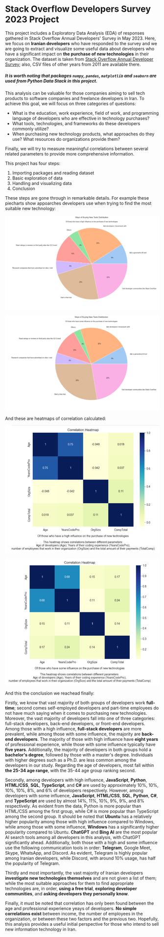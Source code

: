 # Stack Overflow Developers Survey 2023 Project

This project includes a Exploratory Data Analysis (EDA) of responses gathered in Stack Overflow Annual Developers' Survey in May 2023. Here, we focus on **Iranian developers** who have responded to the survey and we are going to extract and visualize some useful data about developers who have a significant impact on **the purchase of new technologies** in their organization. The dataset is taken from [Stack Overflow Annual Developer Survey](https://survey.stackoverflow.co/); also, CSV files of other years from 2011 are available there.

##### It is worth noting that packages `numpy`, `pandas`, `matplotlib` and `seaborn` are used from Python Data Stack in this project.

This analysis can be valuable for those companies aiming to sell tech products to software companies and freelance developers in Iran. To achieve this goal, we will focus on three categories of questions:

- What is the education, work experience, field of work, and programming language of developers who are effective in technology purchases?
- What tools, technologies, and frameworks do these developers commonly utilize?
- When purchasing new technology products, what approaches do they use? What resources do organizations provide them?

Finally, we will try to measure meaningful correlations between several related parameters to provide more comprehensive information.

This project has four steps:

1. Importing packages and reading dataset
2. Basic exploration of data
3. Handling and visualizing data
4. Conclusion

These steps are gone through in remarkable details. For example these piecharts show appoarches developers use when trying to find the most suitable new technology:

![high influence developers piechart](images/high_pie.png)

![some influence developers piechart](images/some_pie.png)

And these are heatmaps of correlation calculated:

![high influence developers heatmap](images/high_heatmap.png)

![high influence developers heatmap](images/some_heatmap.png)

And this the conclusion we reachead finally:

Firstly, we know that vast majority of both groups of developers work **full-time**; second comes self-employed developers and part-time employees do not have much saying when it comes to purchasing new technologies. Moreover, the vast majority of developers fall into one of three categories: full-stack developers, back-end developers, or front-end developers. Among those with a high influence, **full-stack developers** are more prevalent, while among those with some influence, the majority are **back-end developers**. The majority of those with high influence have **eight years** of professional experience, while those with some influence typically have **five years**. Additionally, the majority of developers in both groups hold a **bachelor's degree**, followed by those with a master's degree. Individuals with higher degrees such as a Ph.D. are less common among the developers in our study. Regarding the age of developers, most fall within **the 25-34 age range**, with the 35-44 age group ranking second.

Secondly, among developers with high influence, **JavaScript**, **Python**, **HTML/CSS**, **SQL**, **TypeScript**, and **C#** are used by approximately 10%, 10%, 10%, 10%, 8%, and 6% of developers respectively. However, among developers with some influence, **JavaScript**, **HTML/CSS**, **SQL**, **Python**, **C#**, and **TypeScript** are used by almost 14%, 11%, 10%, 9%, 9%, and 8% respectively. As evident from the data, Python is more popular than HTML/CSS among the first group, while C# is more popular than TypeScript among the second group. It should be noted that **Ubuntu** has a relatively higher popularity among those with high influence compared to Windows, while among those with some influence, **Windows** has a significantly higher popularity compared to Ubuntu. **ChatGPT** and **Bing AI** are the most popular AI search tools among all developers in this analysis, with ChatGPT significantly ahead. Additionally, both those with a high and some influence use the following communication tools in order: **Telegram**, Google Meet, Skype, WhatsApp, and Discord. As evident, Telegram is highly popular among Iranian developers, while Discord, with around 10% usage, has half the popularity of Telegram.

Thirdly and most importantly, the vast majority of Iranian developers **investigate new technologies themselves** and are not given a list of them; while the most suitable approaches for them to find appropriate technologies are, in order, **using a free trial**, **exploring developer communities**, and **asking developers they personally know**.

Finally, it must be noted that correlation has only been found between the age and professional experience yeays of developers. **No simple correlations exist** between income, the number of employees in the organization, or between these two factors and the previous two. Hopefully, this analysis provides a useful initial perspective for those who intend to sell new information technology in Iran.
